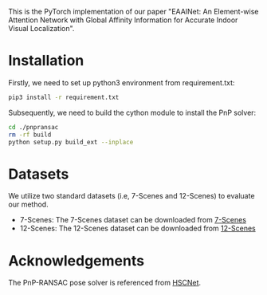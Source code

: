 This is the PyTorch implementation of our paper "EAAINet: An Element-wise Attention Network with Global Affinity Information for Accurate Indoor Visual Localization".

# Installation
Firstly, we need to set up python3 environment from requirement.txt:

```bash
pip3 install -r requirement.txt 
```


Subsequently, we need to build the cython module to install the PnP solver:
```bash
cd ./pnpransac
rm -rf build
python setup.py build_ext --inplace
```

# Datasets
We utilize two standard datasets (i.e, 7-Scenes and 12-Scenes) to evaluate our method.
- 7-Scenes: The 7-Scenes dataset can be downloaded from [7-Scenes](https://www.microsoft.com/en-us/research/project/rgb-d-dataset-7-scenes/)
- 12-Scenes: The 12-Scenes dataset can be downloaded from [12-Scenes](https://graphics.stanford.edu/projects/reloc/)


# Acknowledgements
The PnP-RANSAC pose solver is referenced from [HSCNet](https://github.com/AaltoVision/hscnet/tree/master/pnpransac).


